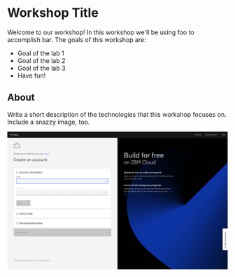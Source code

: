 # Workshop Title

Welcome to our workshop! In this workshop we'll be using foo to accomplish bar. The goals of this workshop are:

* Goal of the lab 1
* Goal of the lab 2
* Goal of the lab 3
* Have fun!

## About <technology names>

Write a short description of the technologies that this workshop focuses on. Include a snazzy image, too.

![ibm cloud](assets/ibm-cloud.png)
